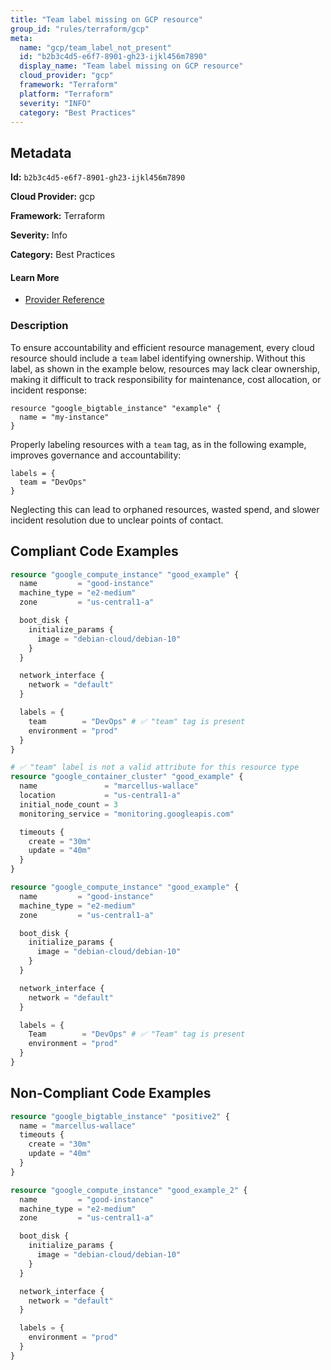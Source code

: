 ```yaml
---
title: "Team label missing on GCP resource"
group_id: "rules/terraform/gcp"
meta:
  name: "gcp/team_label_not_present"
  id: "b2b3c4d5-e6f7-8901-gh23-ijkl456m7890"
  display_name: "Team label missing on GCP resource"
  cloud_provider: "gcp"
  framework: "Terraform"
  platform: "Terraform"
  severity: "INFO"
  category: "Best Practices"
---
```

## Metadata

**Id:** `b2b3c4d5-e6f7-8901-gh23-ijkl456m7890`

**Cloud Provider:** gcp

**Framework:** Terraform

**Severity:** Info

**Category:** Best Practices

#### Learn More

 - [Provider Reference](https://cloud.google.com/storage/docs/tags-and-labels)

### Description

 To ensure accountability and efficient resource management, every cloud resource should include a `team` label identifying ownership. Without this label, as shown in the example below, resources may lack clear ownership, making it difficult to track responsibility for maintenance, cost allocation, or incident response:

```
resource "google_bigtable_instance" "example" {
  name = "my-instance"
}
```

Properly labeling resources with a `team` tag, as in the following example, improves governance and accountability:

```
labels = {
  team = "DevOps"
}
```

Neglecting this can lead to orphaned resources, wasted spend, and slower incident resolution due to unclear points of contact.


## Compliant Code Examples
```terraform
resource "google_compute_instance" "good_example" {
  name         = "good-instance"
  machine_type = "e2-medium"
  zone         = "us-central1-a"

  boot_disk {
    initialize_params {
      image = "debian-cloud/debian-10"
    }
  }

  network_interface {
    network = "default"
  }

  labels = {
    team        = "DevOps" # ✅ "team" tag is present
    environment = "prod"
  }
}

```

```terraform
# ✅ "team" label is not a valid attribute for this resource type
resource "google_container_cluster" "good_example" {
  name               = "marcellus-wallace"
  location           = "us-central1-a"
  initial_node_count = 3
  monitoring_service = "monitoring.googleapis.com"

  timeouts {
    create = "30m"
    update = "40m"
  }
}

```

```terraform
resource "google_compute_instance" "good_example" {
  name         = "good-instance"
  machine_type = "e2-medium"
  zone         = "us-central1-a"

  boot_disk {
    initialize_params {
      image = "debian-cloud/debian-10"
    }
  }

  network_interface {
    network = "default"
  }

  labels = {
    Team        = "DevOps" # ✅ "Team" tag is present
    environment = "prod"
  }
}

```
## Non-Compliant Code Examples
```terraform
resource "google_bigtable_instance" "positive2" {
  name = "marcellus-wallace"
  timeouts {
    create = "30m"
    update = "40m"
  }
}

resource "google_compute_instance" "good_example_2" {
  name         = "good-instance"
  machine_type = "e2-medium"
  zone         = "us-central1-a"

  boot_disk {
    initialize_params {
      image = "debian-cloud/debian-10"
    }
  }

  network_interface {
    network = "default"
  }

  labels = {
    environment = "prod"
  }
}

```